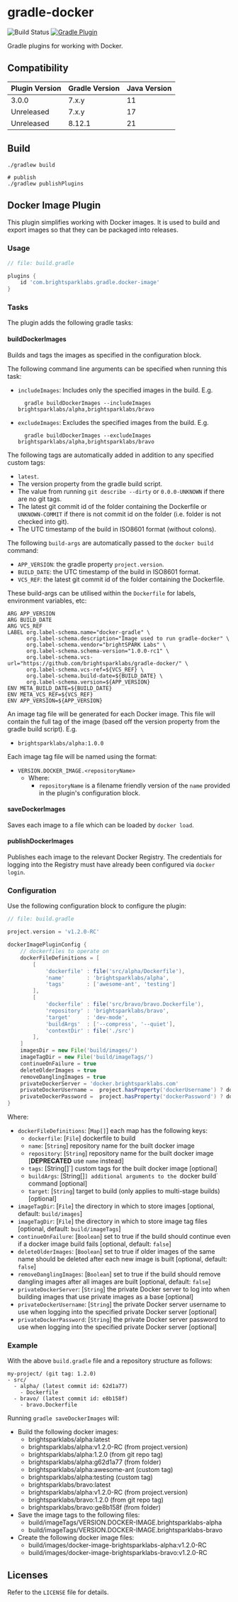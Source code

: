 # gradle-docker

![Build Status](https://github.com/brightsparklabs/gradle-docker/actions/workflows/gradle-docker-ci.yml/badge.svg)
[![Gradle Plugin](https://img.shields.io/gradle-plugin-portal/v/com.brightsparklabs.gradle.docker-image)](https://plugins.gradle.org/plugin/com.brightsparklabs.gradle.docker-image)

Gradle plugins for working with Docker.

## Compatibility

| Plugin Version | Gradle Version | Java Version |
|----------------|----------------|--------------|
| 3.0.0          | 7.x.y          | 11           |
| Unreleased     | 7.x.y          | 17           |
| Unreleased     | 8.12.1         | 21           |

## Build

```shell
./gradlew build

# publish
./gradlew publishPlugins
```

## Docker Image Plugin

This plugin simplifies working with Docker images. It is used to build and
export images so that they can be packaged into releases.

### Usage

```groovy
// file: build.gradle

plugins {
    id 'com.brightsparklabs.gradle.docker-image'
}
```
### Tasks

The plugin adds the following gradle tasks:

#### buildDockerImages

Builds and tags the images as specified in the configuration block.

The following command line arguments can be specified when running this task:

- `includeImages`: Includes only the specified images in the build. E.g.

        gradle buildDockerImages --includeImages brightsparklabs/alpha,brightsparklabs/bravo

- `excludeImages`: Excludes the specified images from the build. E.g.

        gradle buildDockerImages --excludeImages brightsparklabs/alpha,brightsparklabs/bravo

The following tags are automatically added in addition to any specified custom
tags:

- `latest`.
- The version property from the gradle build script.
- The value from running `git describe --dirty` or `0.0.0-UNKNOWN` if there are
  no git tags.
- The latest git commit id of the folder containing the Dockerfile or
  `UNKNOWN-COMMIT` if there is not commit id on the folder (i.e. folder is not
  checked into git).
- The UTC timestamp of the build in ISO8601 format (without colons).

The following `build-args` are automatically passed to the `docker build`
command:

- `APP_VERSION`: the gradle property `project.version`.
- `BUILD_DATE`: the UTC timestamp of the build in ISO8601 format.
- `VCS_REF`: the latest git commit id of the folder containing the Dockerfile.

These build-args can be utilised within the `Dockerfile` for labels,
environment variables, etc:

    ARG APP_VERSION
    ARG BUILD_DATE
    ARG VCS_REF
    LABEL org.label-schema.name="docker-gradle" \
          org.label-schema.description="Image used to run gradle-docker" \
          org.label-schema.vendor="brightSPARK Labs" \
          org.label-schema.schema-version="1.0.0-rc1" \
          org.label-schema.vcs-url="https://github.com/brightsparklabs/gradle-docker/" \
          org.label-schema.vcs-ref=${VCS_REF} \
          org.label-schema.build-date=${BUILD_DATE} \
          org.label-schema.version=${APP_VERSION}
    ENV META_BUILD_DATE=${BUILD_DATE}
    ENV META_VCS_REF=${VCS_REF}
    ENV APP_VERSION=${APP_VERSION}

An image tag file will be generated for each Docker image. This file will
contain the full tag of the image (based off the version property from the
gradle build script). E.g.

- `brightsparklabs/alpha:1.0.0`

Each image tag file will be named using the format:

- `VERSION.DOCKER_IMAGE.<repositoryName>`
    - Where:
        - `repositoryName` is a filename friendly version of the `name`
          provided in the plugin's configuration block.

#### saveDockerImages

Saves each image to a file which can be loaded by `docker load`.

#### publishDockerImages

Publishes each image to the relevant Docker Registry. The credentials for
logging into the Registry must have already been configured via `docker login`.

### Configuration

Use the following configuration block to configure the plugin:

```groovy
// file: build.gradle

project.version = 'v1.2.0-RC'

dockerImagePluginConfig {
    // dockerfiles to operate on
    dockerFileDefinitions = [
        [
            'dockerfile' : file('src/alpha/Dockerfile'),
            'name'       : 'brightsparklabs/alpha',
            'tags'       : ['awesome-ant', 'testing']
        ],
        [
            'dockerfile' : file('src/bravo/bravo.Dockerfile'),
            'repository' : 'brightsparklabs/bravo',
            'target'     : 'dev-mode',
            'buildArgs'  : ['--compress', '--quiet'],
            'contextDir' : file('./src')
        ],
    ]
    imagesDir = new File('build/images/')
    imageTagDir = new File('build/imageTags/')
    continueOnFailure = true
    deleteOlderImages = true
    removeDanglingImages = true
    privateDockerServer = 'docker.brightsparklabs.com'
    privateDockerUsername =  project.hasProperty('dockerUsername') ? dockerUsername : System.env.DOCKER_USERNAME
    privateDockerPassword =  project.hasProperty('dockerPassword') ? dockerPassword : System.env.DOCKER_PASSWORD
}
```

Where:

- `dockerFileDefinitions`: [`Map[]`] each map has the following keys:
    - `dockerfile`: [`File`] dockerfile to build
    - `name`: [`String`] repository name for the built docker image
    - `repository`: [`String`] repository name for the built docker image
       [**DEPRECATED** use `name` instead]
    - `tags`: [String[]`] custom tags for the built docker image [optional]
    - `buildArgs`: [String[]`] additional arguments to the `docker build`
      command [optional]
    - `target`: [`String`] target to build (only applies to multi-stage builds)
      [optional]
- `imageTagDir`: [`File`] the directory in which to store images
  [optional, default: `build/images`]
- `imageTagDir`: [`File`] the directory in which to store image tag files
  [optional, default: `build/imageTags`]
- `continueOnFailure`: [`Boolean`] set to true if the build should continue
  even if a docker image build fails [optional, default: `false`]
- `deleteOlderImages`: [`Boolean`] set to true if older images of the same name
  should be deleted after each new image is built [optional, default: `false`]
- `removeDanglingImages`: [`Boolean`] set to true if the build should remove
  dangling images after all images are built [optional, default: `false`]
- `privateDockerServer`: [`String`] the private Docker server to log into when
  building images that use private images as a base [optional]
- `privateDockerUsername`: [`String`] the private Docker server username to use
  when logging into the specified private Docker server [optional]
- `privateDockerPassword`: [`String`] the private Docker server password to use
  when logging into the specified private Docker server [optional]

### Example

With the above `build.gradle` file and a repository structure as follows:

```
my-project/ (git tag: 1.2.0)
- src/
  - alpha/ (latest commit id: 62d1a77)
    - Dockerfile
  - bravo/ (latest commit id: e8b158f)
    - bravo.Dockerfile
```

Running `gradle saveDockerImages` will:

- Build the following docker images:
    - brightsparklabs/alpha:latest
    - brightsparklabs/alpha:v1.2.0-RC (from project.version)
    - brightsparklabs/alpha:1.2.0 (from git repo tag)
    - brightsparklabs/alpha:g62d1a77 (from folder)
    - brightsparklabs/alpha:awesome-ant (custom tag)
    - brightsparklabs/alpha:testing (custom tag)
    - brightsparklabs/bravo:latest
    - brightsparklabs/alpha:v1.2.0-RC (from project.version)
    - brightsparklabs/bravo:1.2.0 (from git repo tag)
    - brightsparklabs/bravo:ge8b158f (from folder)
- Save the image tags to the following files:
    - build/imageTags/VERSION.DOCKER-IMAGE.brightsparklabs-alpha
    - build/imageTags/VERSION.DOCKER-IMAGE.brightsparklabs-bravo
- Create the following docker image files:
    - build/images/docker-image-brightsparklabs-alpha:v1.2.0-RC
    - build/images/docker-image-brightsparklabs-bravo:v1.2.0-RC

## Licenses

Refer to the `LICENSE` file for details.

